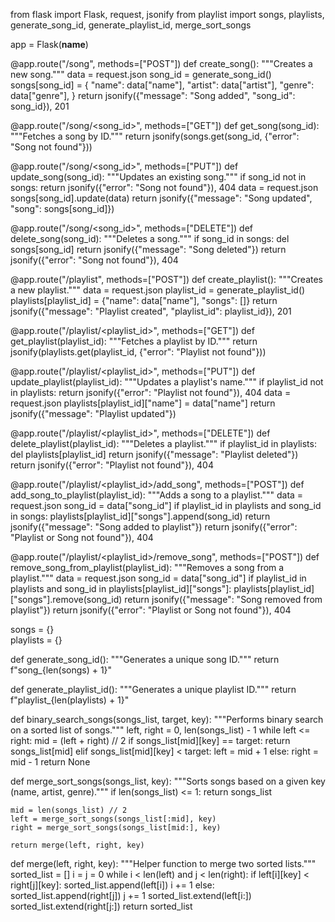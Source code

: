 from flask import Flask, request, jsonify
from playlist import songs, playlists, generate_song_id, generate_playlist_id, merge_sort_songs

app = Flask(__name__)

@app.route("/song", methods=["POST"])
def create_song():
    """Creates a new song."""
    data = request.json
    song_id = generate_song_id()
    songs[song_id] = {
        "name": data["name"],
        "artist": data["artist"],
        "genre": data["genre"],
    }
    return jsonify({"message": "Song added", "song_id": song_id}), 201

@app.route("/song/<song_id>", methods=["GET"])
def get_song(song_id):
    """Fetches a song by ID."""
    return jsonify(songs.get(song_id, {"error": "Song not found"}))

@app.route("/song/<song_id>", methods=["PUT"])
def update_song(song_id):
    """Updates an existing song."""
    if song_id not in songs:
        return jsonify({"error": "Song not found"}), 404
    data = request.json
    songs[song_id].update(data)
    return jsonify({"message": "Song updated", "song": songs[song_id]})

@app.route("/song/<song_id>", methods=["DELETE"])
def delete_song(song_id):
    """Deletes a song."""
    if song_id in songs:
        del songs[song_id]
        return jsonify({"message": "Song deleted"})
    return jsonify({"error": "Song not found"}), 404

@app.route("/playlist", methods=["POST"])
def create_playlist():
    """Creates a new playlist."""
    data = request.json
    playlist_id = generate_playlist_id()
    playlists[playlist_id] = {"name": data["name"], "songs": []}
    return jsonify({"message": "Playlist created", "playlist_id": playlist_id}), 201

@app.route("/playlist/<playlist_id>", methods=["GET"])
def get_playlist(playlist_id):
    """Fetches a playlist by ID."""
    return jsonify(playlists.get(playlist_id, {"error": "Playlist not found"}))

@app.route("/playlist/<playlist_id>", methods=["PUT"])
def update_playlist(playlist_id):
    """Updates a playlist's name."""
    if playlist_id not in playlists:
        return jsonify({"error": "Playlist not found"}), 404
    data = request.json
    playlists[playlist_id]["name"] = data["name"]
    return jsonify({"message": "Playlist updated"})

@app.route("/playlist/<playlist_id>", methods=["DELETE"])
def delete_playlist(playlist_id):
    """Deletes a playlist."""
    if playlist_id in playlists:
        del playlists[playlist_id]
        return jsonify({"message": "Playlist deleted"})
    return jsonify({"error": "Playlist not found"}), 404

@app.route("/playlist/<playlist_id>/add_song", methods=["POST"])
def add_song_to_playlist(playlist_id):
    """Adds a song to a playlist."""
    data = request.json
    song_id = data["song_id"]
    if playlist_id in playlists and song_id in songs:
        playlists[playlist_id]["songs"].append(song_id)
        return jsonify({"message": "Song added to playlist"})
    return jsonify({"error": "Playlist or Song not found"}), 404

@app.route("/playlist/<playlist_id>/remove_song", methods=["POST"])
def remove_song_from_playlist(playlist_id):
    """Removes a song from a playlist."""
    data = request.json
    song_id = data["song_id"]
    if playlist_id in playlists and song_id in playlists[playlist_id]["songs"]:
        playlists[playlist_id]["songs"].remove(song_id)
        return jsonify({"message": "Song removed from playlist"})
    return jsonify({"error": "Playlist or Song not found"}), 404

songs = {}  
playlists = {}  

def generate_song_id():
    """Generates a unique song ID."""
    return f"song_{len(songs) + 1}"

def generate_playlist_id():
    """Generates a unique playlist ID."""
    return f"playlist_{len(playlists) + 1}"

def binary_search_songs(songs_list, target, key):
    """Performs binary search on a sorted list of songs."""
    left, right = 0, len(songs_list) - 1
    while left <= right:
        mid = (left + right) // 2
        if songs_list[mid][key] == target:
            return songs_list[mid]
        elif songs_list[mid][key] < target:
            left = mid + 1
        else:
            right = mid - 1
    return None

def merge_sort_songs(songs_list, key):
    """Sorts songs based on a given key (name, artist, genre)."""
    if len(songs_list) <= 1:
        return songs_list

    mid = len(songs_list) // 2
    left = merge_sort_songs(songs_list[:mid], key)
    right = merge_sort_songs(songs_list[mid:], key)

    return merge(left, right, key)

def merge(left, right, key):
    """Helper function to merge two sorted lists."""
    sorted_list = []
    i = j = 0
    while i < len(left) and j < len(right):
        if left[i][key] < right[j][key]:
            sorted_list.append(left[i])
            i += 1
        else:
            sorted_list.append(right[j])
            j += 1
    sorted_list.extend(left[i:])
    sorted_list.extend(right[j:])
    return sorted_list
